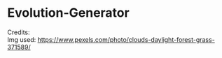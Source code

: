 # Evolution-Generator
 Credits: \
 Img used: https://www.pexels.com/photo/clouds-daylight-forest-grass-371589/
